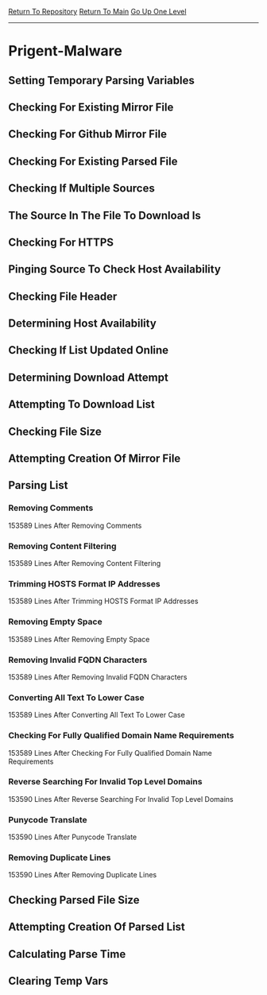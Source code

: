 [Return To Repository](https://github.com/bast69/piholeparser/)
[Return To Main](https://github.com/bast69/piholeparser/blob/master/RecentRunLogs/Mainlog.md)
[Go Up One Level](https://github.com/bast69/piholeparser/blob/master/RecentRunLogs/TopLevelScripts/30-Processing-External-Blacklists.md)
____________________________________
# Prigent-Malware
## Setting Temporary Parsing Variables
## Checking For Existing Mirror File
## Checking For Github Mirror File
## Checking For Existing Parsed File
## Checking If Multiple Sources
## The Source In The File To Download Is
## Checking For HTTPS
## Pinging Source To Check Host Availability
## Checking File Header
## Determining Host Availability
## Checking If List Updated Online
## Determining Download Attempt
## Attempting To Download List
## Checking File Size
## Attempting Creation Of Mirror File
## Parsing List
### Removing Comments
153589 Lines After Removing Comments
### Removing Content Filtering
153589 Lines After Removing Content Filtering
### Trimming HOSTS Format IP Addresses
153589 Lines After Trimming HOSTS Format IP Addresses
### Removing Empty Space
153589 Lines After Removing Empty Space
### Removing Invalid FQDN Characters
153589 Lines After Removing Invalid FQDN Characters
### Converting All Text To Lower Case
153589 Lines After Converting All Text To Lower Case
### Checking For Fully Qualified Domain Name Requirements
153589 Lines After Checking For Fully Qualified Domain Name Requirements
### Reverse Searching For Invalid Top Level Domains
153590 Lines After Reverse Searching For Invalid Top Level Domains
### Punycode Translate
153590 Lines After Punycode Translate
### Removing Duplicate Lines
153590 Lines After Removing Duplicate Lines
## Checking Parsed File Size
## Attempting Creation Of Parsed List
## Calculating Parse Time
## Clearing Temp Vars
